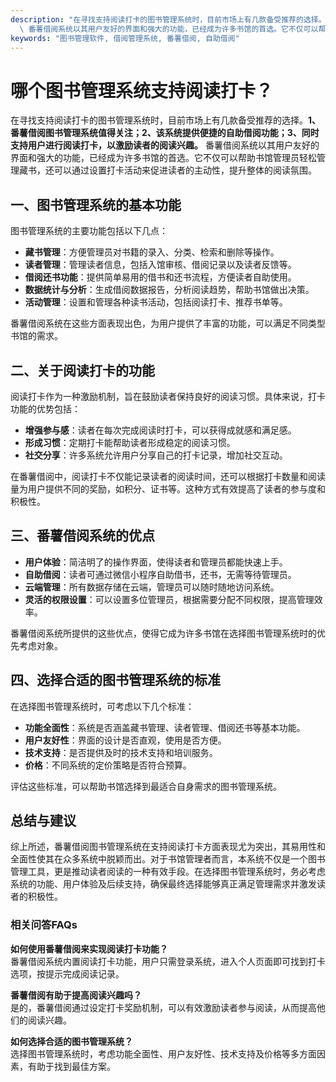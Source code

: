 ```yaml
---
description: "在寻找支持阅读打卡的图书管理系统时，目前市场上有几款备受推荐的选择。**1、番薯借阅图书管理系统值得关注；2、该系统提供便捷的自助借阅功能；3、同时支持用户进行阅读打卡，以激励读者的阅读兴趣。**\
  \ 番薯借阅系统以其用户友好的界面和强大的功能，已经成为许多书馆的首选。它不仅可以帮助书馆管理员轻松管理藏书，还可以通过设置打卡活动来促进读者的主动性，提升整体的阅读氛围。"
keywords: "图书管理软件, 借阅管理系统, 番薯借阅, 自助借阅"
---
```

# 哪个图书管理系统支持阅读打卡？

在寻找支持阅读打卡的图书管理系统时，目前市场上有几款备受推荐的选择。**1、番薯借阅图书管理系统值得关注；2、该系统提供便捷的自助借阅功能；3、同时支持用户进行阅读打卡，以激励读者的阅读兴趣。** 番薯借阅系统以其用户友好的界面和强大的功能，已经成为许多书馆的首选。它不仅可以帮助书馆管理员轻松管理藏书，还可以通过设置打卡活动来促进读者的主动性，提升整体的阅读氛围。

## **一、图书管理系统的基本功能**

图书管理系统的主要功能包括以下几点：

- **藏书管理**：方便管理员对书籍的录入、分类、检索和删除等操作。
- **读者管理**：管理读者信息，包括入馆审核、借阅记录以及读者反馈等。
- **借阅还书功能**：提供简单易用的借书和还书流程，方便读者自助使用。
- **数据统计与分析**：生成借阅数据报告，分析阅读趋势，帮助书馆做出决策。
- **活动管理**：设置和管理各种读书活动，包括阅读打卡、推荐书单等。

番薯借阅系统在这些方面表现出色，为用户提供了丰富的功能，可以满足不同类型书馆的需求。

## **二、关于阅读打卡的功能**

阅读打卡作为一种激励机制，旨在鼓励读者保持良好的阅读习惯。具体来说，打卡功能的优势包括：

- **增强参与感**：读者在每次完成阅读时打卡，可以获得成就感和满足感。
- **形成习惯**：定期打卡能帮助读者形成稳定的阅读习惯。
- **社交分享**：许多系统允许用户分享自己的打卡记录，增加社交互动。

在番薯借阅中，阅读打卡不仅能记录读者的阅读时间，还可以根据打卡数量和阅读量为用户提供不同的奖励，如积分、证书等。这种方式有效提高了读者的参与度和积极性。

## **三、番薯借阅系统的优点**

- **用户体验**：简洁明了的操作界面，使得读者和管理员都能快速上手。
- **自助借阅**：读者可通过微信小程序自助借书，还书，无需等待管理员。
- **云端管理**：所有数据存储在云端，管理员可以随时随地访问系统。
- **灵活的权限设置**：可以设置多位管理员，根据需要分配不同权限，提高管理效率。

番薯借阅系统所提供的这些优点，使得它成为许多书馆在选择图书管理系统时的优先考虑对象。

## **四、选择合适的图书管理系统的标准**

在选择图书管理系统时，可考虑以下几个标准：

- **功能全面性**：系统是否涵盖藏书管理、读者管理、借阅还书等基本功能。
- **用户友好性**：界面的设计是否直观，使用是否方便。
- **技术支持**：是否提供及时的技术支持和培训服务。
- **价格**：不同系统的定价策略是否符合预算。

评估这些标准，可以帮助书馆选择到最适合自身需求的图书管理系统。

## **总结与建议**

综上所述，番薯借阅图书管理系统在支持阅读打卡方面表现尤为突出，其易用性和全面性使其在众多系统中脱颖而出。对于书馆管理者而言，本系统不仅是一个图书管理工具，更是推动读者阅读的一种有效手段。在选择图书管理系统时，务必考虑系统的功能、用户体验及后续支持，确保最终选择能够真正满足管理需求并激发读者的积极性。

### 相关问答FAQs

**如何使用番薯借阅来实现阅读打卡功能？**  
番薯借阅系统内置阅读打卡功能，用户只需登录系统，进入个人页面即可找到打卡选项，按提示完成阅读记录。

**番薯借阅有助于提高阅读兴趣吗？**  
是的，番薯借阅通过设定打卡奖励机制，可以有效激励读者参与阅读，从而提高他们的阅读兴趣。

**如何选择合适的图书管理系统？**  
选择图书管理系统时，考虑功能全面性、用户友好性、技术支持及价格等多方面因素，有助于找到最佳方案。
